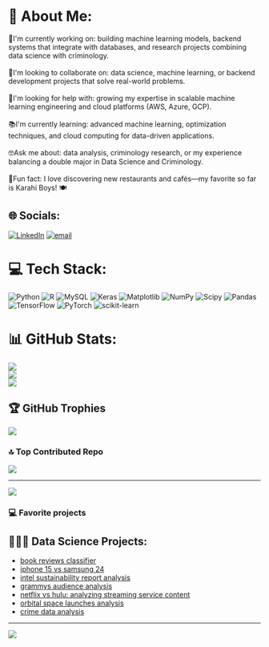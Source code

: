 # 💫 About Me:
🧱I'm currently working on: building machine learning models, backend systems that integrate with databases, and research projects combining data science with criminology.<br><br>💪I'm looking to collaborate on: data science, machine learning, or backend development projects that solve real-world problems.<br><br>🌱I'm looking for help with: growing my expertise in scalable machine learning engineering and cloud platforms (AWS, Azure, GCP).<br><br>📚I'm currently learning: advanced machine learning, optimization techniques, and cloud computing for data-driven applications.<br><br>🤓Ask me about: data analysis, criminology research, or my experience balancing a double major in Data Science and Criminology.<br><br>🍲Fun fact: I love discovering new restaurants and cafés—my favorite so far is Karahi Boys! 🍽️


## 🌐 Socials:
[![LinkedIn](https://img.shields.io/badge/LinkedIn-%230077B5.svg?logo=linkedin&logoColor=white)](https://linkedin.com/in/www.linkedin.com/in/ayesha-abdulahi) [![email](https://img.shields.io/badge/Email-D14836?logo=gmail&logoColor=white)](mailto:ayeshaabdullahi66@gmail.com) 

# 💻 Tech Stack:
![Python](https://img.shields.io/badge/python-3670A0?style=for-the-badge&logo=python&logoColor=ffdd54) ![R](https://img.shields.io/badge/r-%23276DC3.svg?style=for-the-badge&logo=r&logoColor=white) ![MySQL](https://img.shields.io/badge/mysql-4479A1.svg?style=for-the-badge&logo=mysql&logoColor=white) ![Keras](https://img.shields.io/badge/Keras-%23D00000.svg?style=for-the-badge&logo=Keras&logoColor=white) ![Matplotlib](https://img.shields.io/badge/Matplotlib-%23ffffff.svg?style=for-the-badge&logo=Matplotlib&logoColor=black) ![NumPy](https://img.shields.io/badge/numpy-%23013243.svg?style=for-the-badge&logo=numpy&logoColor=white) ![Scipy](https://img.shields.io/badge/SciPy-%230C55A5.svg?style=for-the-badge&logo=scipy&logoColor=%white) ![Pandas](https://img.shields.io/badge/pandas-%23150458.svg?style=for-the-badge&logo=pandas&logoColor=white) ![TensorFlow](https://img.shields.io/badge/TensorFlow-%23FF6F00.svg?style=for-the-badge&logo=TensorFlow&logoColor=white) ![PyTorch](https://img.shields.io/badge/PyTorch-%23EE4C2C.svg?style=for-the-badge&logo=PyTorch&logoColor=white) ![scikit-learn](https://img.shields.io/badge/scikit--learn-%23F7931E.svg?style=for-the-badge&logo=scikit-learn&logoColor=white)
# 📊 GitHub Stats:
![](https://github-readme-stats.vercel.app/api?username=AyeshaAbdulahi&theme=dark&hide_border=false&include_all_commits=false&count_private=false)<br/>
![](https://nirzak-streak-stats.vercel.app/?user=AyeshaAbdulahi&theme=dark&hide_border=false)<br/>
![](https://github-readme-stats.vercel.app/api/top-langs/?username=AyeshaAbdulahi&theme=dark&hide_border=false&include_all_commits=false&count_private=false&layout=compact)

## 🏆 GitHub Trophies
![](https://github-profile-trophy.vercel.app/?username=AyeshaAbdulahi&theme=radical&no-frame=false&no-bg=true&margin-w=4)

### 🔝 Top Contributed Repo
![](https://github-contributor-stats.vercel.app/api?username=AyeshaAbdulahi&limit=5&theme=dark&combine_all_yearly_contributions=true)

---
[![](https://visitcount.itsvg.in/api?id=AyeshaAbdulahi&icon=0&color=0)](https://visitcount.itsvg.in)

### 💻 Favorite projects
<h2>👩🏽‍💻 Data Science Projects:</h2>

- [book reviews classifier](https://github.com/AyeshaAbdulahi/tf-idf-sentinment-classifier-for-book-reviews)
- [iphone 15 vs samsung 24](https://github.com/AyeshaAbdulahi/iphone15-vs-samsung24)
- [intel sustainability report analysis](https://github.com/AyeshaAbdulahi/intel-sustainability-report-analysis)
- [grammys audience analysis](https://github.com/AyeshaAbdulahi/grammys-audience-analysis)
- [netflix vs hulu: analyzing streaming service content](https://github.com/AyeshaAbdulahi/netflix-vs-hulu-analyzing-streaming-service-content)
- [orbital space launches analysis](https://github.com/AyeshaAbdulahi/orbital-space-launches-analysis)
- [crime data analysis](https://github.com/AyeshaAbdulahi/mapping-crime-trends)


---
[![](https://visitcount.itsvg.in/api?id=AyeshaAbdulahi&icon=0&color=0)](https://visitcount.itsvg.in)


<!-- Proudly created with GPRM ( https://gprm.itsvg.in ) -->





<!--
**joshmadakor1/joshmadakor1** is a ✨ _special_ ✨ repository because its `README.md` (this file) appears on your GitHub profile.

Here are some ideas to get you started:

- 🔭 I’m currently working on ...
- 🌱 I’m currently learning ...
- 👯 I’m looking to collaborate on ...
- 🤔 I’m looking for help with ...
- 💬 Ask me about ...
- 📫 How to reach me: ...
- 😄 Pronouns: ...
- ⚡ Fun fact: ...
-->
